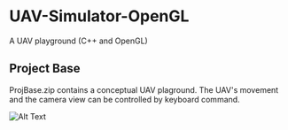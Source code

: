 # UAV-Simulator-OpenGL
A UAV playground (C++ and OpenGL)

## Project Base
ProjBase.zip contains a conceptual UAV plaground. The UAV's movement and the camera view can be controlled by keyboard command.

![Alt Text](https://github.com/zyhzyh0333/UAV-Simulator-OpenGL-/blob/main/Gif/1.gif)